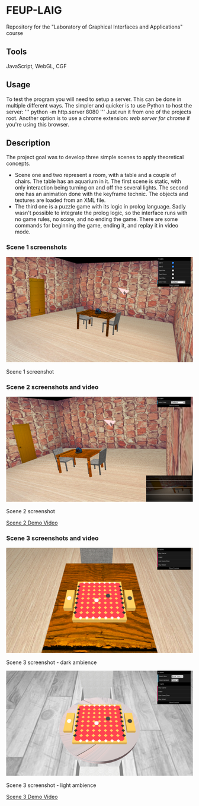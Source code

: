 # FEUP-LAIG
Repository for the "Laboratory of Graphical Interfaces and Applications" course

## Tools
JavaScript, WebGL, CGF

## Usage
To test the program you will need to setup a server. This can be done in multiple different ways. The simpler and quicker is to use Python to host the server: ''' python -m http.server 8080 ''' Just run it from one of the projects root. Another option is to use a chrome extension: *web server for chrome* if you're using this browser.

## Description
The project goal was to develop three simple scenes to apply theoretical concepts.
- Scene one and two represent a room, with a table and a couple of chairs. The table has an aquarium in it.  The first scene is static, with only interaction being turning on and off the several lights. The second one has an animation done with the keyframe technic. The objects and textures are loaded from an XML file. 
- The third one is a puzzle game with its logic in prolog language. Sadly wasn't possible to integrate the prolog logic, so the interface runs with no game rules, no score, and no ending the game. There are some commands for beginning the game, ending it, and replay it in video mode. 

### Scene 1 screenshots

![Scene 1 screenshot](https://github.com/raulviana/FEUP-LAIG/blob/master/Praticas/screenshots/shot1.png)

Scene 1 screenshot

### Scene 2 screenshots and video

![Scene 2 screenshot](https://github.com/raulviana/FEUP-LAIG/blob/master/Praticas/screenshots/shot2.png)

Scene 2 screenshot

[Scene 2 Demo Video](https://youtu.be/f0NCVJbwDX4)

### Scene 3 screenshots and video

![Scene 3 screenshot - dark](https://github.com/raulviana/FEUP-LAIG/blob/master/Praticas/screenshots/shot3_dark.png)

Scene 3 screenshot - dark ambience

![Scene 3 screenshot - light](https://github.com/raulviana/FEUP-LAIG/blob/master/Praticas/screenshots/shot3_light.png)

Scene 3 screenshot - light ambience

[Scene 3 Demo Video](https://youtu.be/qF3FveSqx2A)

